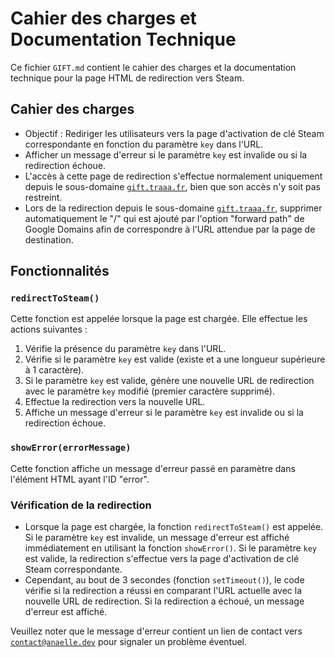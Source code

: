 # Cahier des charges et Documentation Technique

Ce fichier `GIFT.md` contient le cahier des charges et la documentation technique pour la page HTML de redirection vers Steam.

## Cahier des charges

- Objectif : Rediriger les utilisateurs vers la page d'activation de clé Steam correspondante en fonction du paramètre `key` dans l'URL.
- Afficher un message d'erreur si le paramètre `key` est invalide ou si la redirection échoue.
- L'accès à cette page de redirection s'effectue normalement uniquement depuis le sous-domaine [`gift.traaa.fr`](https://gift.traaa.fr/), bien que son accès n'y soit pas restreint.
- Lors de la redirection depuis le sous-domaine [`gift.traaa.fr`](https://gift.traaa.fr/), supprimer automatiquement le "/" qui est ajouté par l'option "forward path" de Google Domains afin de correspondre à l'URL attendue par la page de destination.

## Fonctionnalités

### `redirectToSteam()`

Cette fonction est appelée lorsque la page est chargée. Elle effectue les actions suivantes :

1. Vérifie la présence du paramètre `key` dans l'URL.
2. Vérifie si le paramètre `key` est valide (existe et a une longueur supérieure à 1 caractère).
3. Si le paramètre `key` est valide, génère une nouvelle URL de redirection avec le paramètre `key` modifié (premier caractère supprimé).
4. Effectue la redirection vers la nouvelle URL.
5. Affiche un message d'erreur si le paramètre `key` est invalide ou si la redirection échoue.

### `showError(errorMessage)`

Cette fonction affiche un message d'erreur passé en paramètre dans l'élément HTML ayant l'ID "error".

### Vérification de la redirection

- Lorsque la page est chargée, la fonction `redirectToSteam()` est appelée. Si le paramètre `key` est invalide, un message d'erreur est affiché immédiatement en utilisant la fonction `showError()`. Si le paramètre `key` est valide, la redirection s'effectue vers la page d'activation de clé Steam correspondante.
- Cependant, au bout de 3 secondes (fonction `setTimeout()`), le code vérifie si la redirection a réussi en comparant l'URL actuelle avec la nouvelle URL de redirection. Si la redirection a échoué, un message d'erreur est affiché.

Veuillez noter que le message d'erreur contient un lien de contact vers [`contact@anaelle.dev`](mailto:contact@anaelle.dev) pour signaler un problème éventuel.
